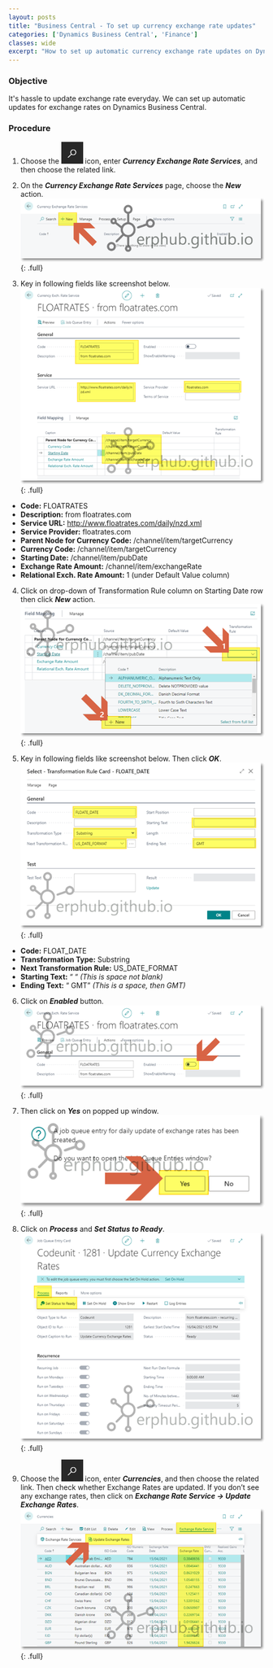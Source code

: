 ```yaml
---
layout: posts
title: "Business Central - To set up currency exchange rate updates"
categories: ['Dynamics Business Central', 'Finance']
classes: wide
excerpt: "How to set up automatic currency exchange rate updates on Dynamics Business Central without extra cost."
---
```


### Objective
It's hassle to update exchange rate everyday. We can set up automatic updates for exchange rates on Dynamics Business Central.

### Procedure
1. Choose the ![Alt](/assets/images/icon_search.png "Search Icon") icon, enter ***Currency Exchange Rate Services***, and then choose the related link.

2. On the ***Currency Exchange Rate Services*** page, choose the ***New*** action. \
![full](/assets/images/bc_exchange_rate_01.png "Business Central - Exchange Rate Updates"){: .full}

3. Key in following fields like screenshot below. \
![full](/assets/images/bc_exchange_rate_02.png "Business Central - Exchange Rate Updates"){: .full}
- **Code:** FLOATRATES
- **Description:** from floatrates.com
- **Service URL:** http://www.floatrates.com/daily/nzd.xml
- **Service Provider:** floatrates.com
- **Parent Node for Currency Code:** /channel/item/targetCurrency
- **Currency Code:** /channel/item/targetCurrency
- **Starting Date:** /channel/item/pubDate
- **Exchange Rate Amount:** /channel/item/exchangeRate
- **Relational Exch. Rate Amount:** 1 (under Default Value column)

4. Click on drop-down of Transformation Rule column on Starting Date row then click ***New*** action. \
![full](/assets/images/bc_exchange_rate_03.png "Business Central - Exchange Rate Updates"){: .full}

5. Key in following fields like screenshot below. Then click ***OK***. \
![full](/assets/images/bc_exchange_rate_04.png "Business Central - Exchange Rate Updates"){: .full}
- **Code:** FLOAT_DATE
- **Transformation Type:** Substring
- **Next Transformation Rule:** US_DATE_FORMAT
- **Starting Text:** “ “ *(This is space not blank)*
- **Ending Text:** “ GMT” *(This is a space, then GMT)*

6. Click on ***Enabled*** button. \
![full](/assets/images/bc_exchange_rate_05.png "Business Central - Exchange Rate Updates"){: .full}

7. Then click on ***Yes*** on popped up window. \
![full](/assets/images/bc_exchange_rate_06.png "Business Central - Exchange Rate Updates"){: .full}

8. Click on ***Process*** and ***Set Status to Ready***. \
![full](/assets/images/bc_exchange_rate_07.png "Business Central - Exchange Rate Updates"){: .full}

9. Choose the ![Alt](/assets/images/icon_search.png "Search Icon") icon, enter ***Currencies***, and then choose the related link. Then check whether Exchange Rates are updated. If you don’t see any exchange rates, then click on ***Exchange Rate Service -> Update Exchange Rates***. \
![full](/assets/images/bc_exchange_rate_08.png "Business Central - Exchange Rate Updates"){: .full}